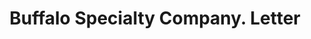 ---
doi: 10.7916/D83F61R0
date_other: '1907'
date_other_textual: '1907'
form: correspondence
genre:
- Letters (correspondence)
name:
- Buffalo Specialty Company
object_in_context_url: https://biggert.cul.columbia.edu/items/view/ave_biggert_00881
subject_hierarchical_geographic:
- Buffalo, New York, United States
subject_name:
- Buffalo Specialty Company
title: Buffalo Specialty Company. Letter
sort_title: Buffalo Specialty Company. Letter
call_number: ave_biggert_00881
coordinates:
- 42.90472222222222,-78.84944444444444
pid: ave_biggert_00881
identifiers: ave_biggert_00881
thumbnail: https://derivativo-1.library.columbia.edu/iiif/2/ldpd:345794/full/!256,256/0/native.jpg
permalink: "/items/ave_biggert_00881/"
layout: iiif-image-page
---